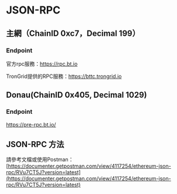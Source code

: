 # JSON-RPC

## 主網（ChainID 0xc7，Decimal 199）

### Endpoint

官方rpc服務：https://rpc.bt.io

TronGrid提供的RPC服務：https://bttc.trongrid.io

## Donau(ChainID 0x405, Decimal 1029)

### Endpoint

https://pre-rpc.bt.io/

## JSON-RPC 方法

請參考文檔或使用Postman：[https://documenter.getpostman.com/view/4117254/ethereum-json-rpc/RVu7CT5J?version=latest](https://documenter.getpostman.com/view/4117254/ethereum-json-rpc/RVu7CT5J?version=latest)